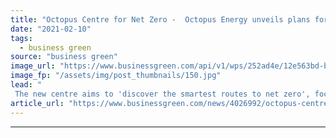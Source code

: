 ```yaml
---
title: "Octopus Centre for Net Zero -  Octopus Energy unveils plans for pioneering green energy research centre"
date: "2021-02-10"
tags: 
  - business green
source: "business green"
image_url: "https://www.businessgreen.com/api/v1/wps/252ad4e/12e563bd-bb8c-41bd-9164-c3247168b622/6/Agile-Octopus-Plunge-Alert-185x114.jpg"
image_fp: "/assets/img/post_thumbnails/150.jpg"
lead: "
 The new centre aims to 'discover the smartest routes to net zero', focusing initially on transport and heating emissions, the firm said ..."
article_url: "https://www.businessgreen.com/news/4026992/octopus-centre-net-zero-octopus-energy-unveils-plans-pioneering-green-energy-research-centre"
---
```


---
